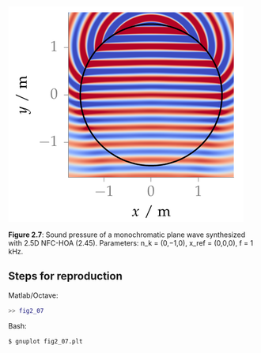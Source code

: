 ![Fig 2.7](fig2_07.png)

**Figure 2.7**: Sound pressure of a monochromatic plane wave synthesized with
2.5D NFC-HOA (2.45).  Parameters: n_k = (0,−1,0), x_ref = (0,0,0), f = 1 kHz.

## Steps for reproduction

Matlab/Octave:
```Matlab
>> fig2_07
```

Bash:
```Bash
$ gnuplot fig2_07.plt
```
